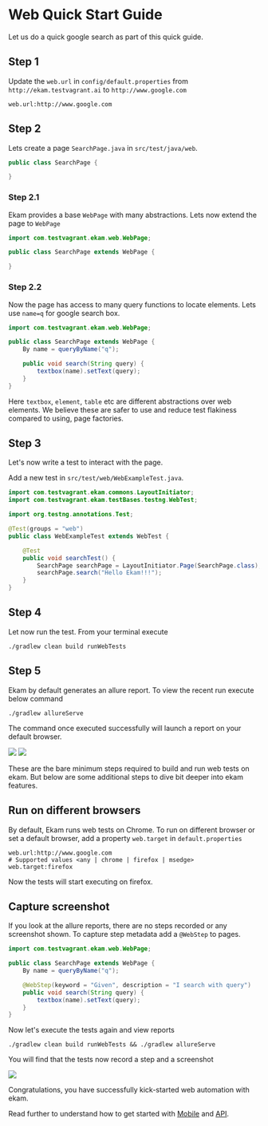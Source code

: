 # Web Quick Start Guide

Let us do a quick google search as part of this quick guide.

## Step 1

Update the `web.url` in `config/default.properties` from `http://ekam.testvagrant.ai` to `http://www.google.com`

```properties
web.url:http://www.google.com
```

## Step 2

Lets create a page `SearchPage.java` in `src/test/java/web`.

```java
public class SearchPage {

}
```

### Step 2.1

Ekam provides a base `WebPage` with many abstractions. Lets now extend the page to `WebPage`

```java
import com.testvagrant.ekam.web.WebPage;

public class SearchPage extends WebPage {

}
```

### Step 2.2

Now the page has access to many query functions to locate elements. Lets use `name=q` for google search box.

```java
import com.testvagrant.ekam.web.WebPage;

public class SearchPage extends WebPage {
    By name = queryByName("q");

    public void search(String query) {
        textbox(name).setText(query);
    }
}
```

Here `textbox`, `element`, `table` etc are different abstractions over web elements. We believe these are safer to use
and reduce test flakiness compared to using, page factories.

## Step 3

Let's now write a test to interact with the page.

Add a new test in `src/test/web/WebExampleTest.java`.

```java
import com.testvagrant.ekam.commons.LayoutInitiator;
import com.testvagrant.ekam.testBases.testng.WebTest;

import org.testng.annotations.Test;

@Test(groups = "web")
public class WebExampleTest extends WebTest {

    @Test
    public void searchTest() {
        SearchPage searchPage = LayoutInitiator.Page(SearchPage.class);
        searchPage.search("Hello Ekam!!!");
    }
}
```

## Step 4

Let now run the test. From your terminal execute

```$bash
./gradlew clean build runWebTests
```

## Step 5

Ekam by default generates an allure report. To view the recent run execute below command

```$bash
./gradlew allureServe
```

The command once executed successfully will launch a report on your default browser.

![](../assets/allure_home_screen.png)
![](../assets/allure_test_results.png)

These are the bare minimum steps required to build and run web tests on ekam. But below are some additional steps to
dive bit deeper into ekam features.

## Run on different browsers

By default, Ekam runs web tests on Chrome. To run on different browser or set a default browser, add a
property `web.target` in `default.properties`

```properties
web.url:http://www.google.com
# Supported values <any | chrome | firefox | msedge>
web.target:firefox
```

Now the tests will start executing on firefox.

## Capture screenshot

If you look at the allure reports, there are no steps recorded or any screenshot shown. To capture step metadata add
a `@WebStep` to pages.

```java
import com.testvagrant.ekam.web.WebPage;

public class SearchPage extends WebPage {
    By name = queryByName("q");

    @WebStep(keyword = "Given", description = "I search with query")
    public void search(String query) {
        textbox(name).setText(query);
    }
}
```

Now let's execute the tests again and view reports

```$bash
./gradlew clean build runWebTests && ./gradlew allureServe
```

You will find that the tests now record a step and a screenshot

![](../assets/allure_report_with_screenshot.png)

Congratulations, you have successfully kick-started web automation with ekam.

Read further to understand how to get started with [Mobile](mobile.md) and [API](api.md). 